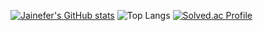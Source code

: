
[![Jainefer's GitHub stats](https://github-readme-stats.vercel.app/api?username=jainefer&count_private=true&show_icons=true)](https://github.com/anuraghazra/github-readme-stats)
![Top Langs](https://github-readme-stats.vercel.app/api/top-langs/?username=jainefer&layout=compact)
[![Solved.ac Profile](http://mazassumnida.wtf/api/v2/generate_badge?boj=jy5849)](https://solved.ac/jy5849/)
